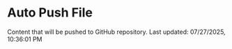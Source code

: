 # Auto Push File

Content that will be pushed to GitHub repository.
Last updated: 07/27/2025, 10:36:01 PM